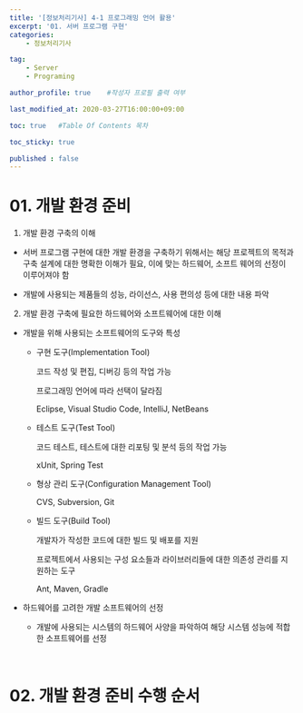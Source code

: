 ```yaml
---
title: '[정보처리기사] 4-1 프로그래밍 언어 활용' 
excerpt: '01. 서버 프로그램 구현'
categories:
    - 정보처리기사

tag:
    - Server
    - Programing

author_profile: true    #작성자 프로필 출력 여부

last_modified_at: 2020-03-27T16:00:00+09:00

toc: true   #Table Of Contents 목차 

toc_sticky: true

published : false
---
```


# 01. 개발 환경 준비

1. 개발 환경 구축의 이해 

  - 서버 프로그램 구현에 대한 개발 환경을 구축하기 위해서는 해당 프로젝트의 목적과 구축 설계에 대한 명확한 이해가 필요, 이에 맞는 하드웨어, 소프트 웨어의 선정이 이루어져야 함

  - 개발에 사용되는 제품들의 성능, 라이선스, 사용 편의성 등에 대한 내용 파악

2. 개발 환경 구축에 필요한 하드웨어와 소프트웨어에 대한 이해

  - 개발을 위해 사용되는 소프트웨어의 도구와 특성
    
    - 구현 도구(Implementation Tool)
       
       코드 작성 및 편집, 디버깅 등의 작업 가능 
       
       프로그래밍 언어에 따라 선택이 달라짐
       
       Eclipse, Visual Studio Code, IntelliJ, NetBeans

    - 테스트 도구(Test Tool)

      코드 테스트, 테스트에 대한 리포팅 및 분석 등의 작업 가능

      xUnit, Spring Test

    - 형상 관리 도구(Configuration Management Tool)

      CVS, Subversion, Git

    - 빌드 도구(Build Tool)

      개발자가 작성한 코드에 대한 빌드 및 배포를 지원

      프로젝트에서 사용되는 구성 요소들과 라이브러리들에 대한 의존성 관리를 지원하는 도구

      Ant, Maven, Gradle

  - 하드웨어를 고려한 개발 소프트웨어의 선정

    - 개발에 사용되는 시스템의 하드웨어 사양을 파악하여 해당 시스템 성능에 적합한 소프트웨어를 선정

<br>

# 02. 개발 환경 준비 수행 순서